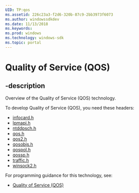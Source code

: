 ```yaml
---
UID: TP:qos
ms.assetid: 226c23a3-f2d6-320b-87c9-2bb3973f6073
ms.author: windowssdkdev
ms.date: 11/13/2018
ms.keywords: 
ms.prod: windows
ms.technology: windows-sdk
ms.topic: portal
---
```


# Quality of Service (QOS)

## -description

Overview of the Quality of Service (QOS) technology.

To develop Quality of Service (QOS), you need these headers:

 * [infocard.h](../infocard/index.md)
 * [lpmapi.h](../lpmapi/index.md)
 * [ntddpsch.h](../ntddpsch/index.md)
 * [qos.h](../qos/index.md)
 * [qos2.h](../qos2/index.md)
 * [qosobjs.h](../qosobjs/index.md)
 * [qospol.h](../qospol/index.md)
 * [qossp.h](../qossp/index.md)
 * [traffic.h](../traffic/index.md)
 * [winsock2.h](../winsock2/index.md)

For programming guidance for this technology, see:
* [Quality of Service (QOS)](/windows/desktop/qos)

